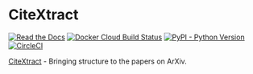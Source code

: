 # CiteXtract

[![Read the Docs](https://img.shields.io/readthedocs/citextract.svg)](https://citextract.readthedocs.io/en/latest/)
[![Docker Cloud Build Status](https://img.shields.io/docker/cloud/build/kmjjacobs/citextract.svg)](https://cloud.docker.com/repository/docker/kmjjacobs/citextract)
[![PyPI - Python Version](https://img.shields.io/pypi/pyversions/citextract.svg)](https://img.shields.io/pypi/pyversions/citextract.svg)
[![CircleCI](https://circleci.com/gh/kmjjacobs/citextract/tree/master.svg?style=svg)](https://circleci.com/gh/kmjjacobs/citextract/tree/master)

[CiteXtract](https://www.citextract.com/) - Bringing structure to the papers on ArXiv.
